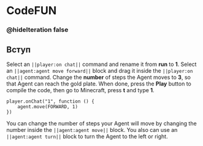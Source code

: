 # CodeFUN
### @hideIteration false

## Вступ 

Select an ``||player:on chat||`` command and rename it from **run** to **1**. 
Select an ``||agent:agent move forward||`` block and drag it inside the ``||player:on chat||`` command.
Change the **number** of steps the Agent moves to **3**, so that Agent can reach the gold plate. 
When done, press the **Play** button to compile the code, then go to Minecraft, press **t** and type **1**.

```block
player.onChat("1", function () {
    agent.move(FORWARD, 1)
})
```
You can change the number of steps your Agent will move by changing the number inside the ``||agent:agent move||`` block. You also can use an ``||agent:agent turn||`` block to turn the Agent to the left or right.
